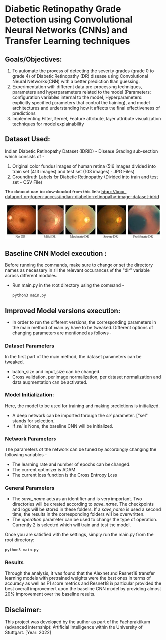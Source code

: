 # Diabetic Retinopathy Grade Detection using Convolutional Neural Networks (CNNs) and Transfer Learning techniques

## Goals/Objectives: 
1) To automate the process of detecting the severity grades (grade 0 to grade 4) of Diabetic Retinopathy (DR) disease using Convolutional Neural Networks(CNN) with a better prediction than guessing.
2) Experimentation with different data pre-processing techniques, parameters and hyperparameters related to the model (Parameters: configuration variables internal to the model, Hyperparameters: explicitly specified parameters that control the training), and model architectures and understanding how it affects the final effectiveness of predictions
3) Implementing Filter, Kernel, Feature attribute, layer attribute visualization techniques for model explainability

## Dataset Used: 
Indian Diabetic Retinopathy Dataset (IDRID) - Disease Grading sub-section which consists of -
1. Original color fundus images of human retina (516 images divided into train set (413 images) and test set (103 images) - JPG Files)
2. Groundtruth Labels for Diabetic Retinopathy (Divided into train and test set - CSV File)

The dataset can be downloaded from this link: https://ieee-dataport.org/open-access/indian-diabetic-retinopathy-image-dataset-idrid

![5 stages of the disease](https://github.com/SohamBera16/Diabetic-Retinopathy-Grade-Detection-using-CNNs-and-Transfer-Learning-techniques/blob/main/5%20stages%20of%20DR.jpg)

## Baseline CNN Model execution :

Before running the commands, make sure to change or set the directory names as necessary in all the relevant occurances of the "dir" variable across different modules.

- Run main.py in the root directory using the command -

  `python3 main.py`
  
## Improved Model versions execution: 
- In order to run the different versions, the corresponding parameters in the main method of main.py have to be tweaked. Different options of changing parameters are mentioned as follows -

### Dataset Parameters

In the first part of the main method, the dataset parameters can be tweaked. 
- batch_size and input_size can be changed.
- Cross validation, per image normalization, per dataset normalization and data augmentation can be activated.

### Model Initialization: 

Here, the model to be used for training and making predictions is initialized.
- A deep network can be imported through the *sel* parameter. ["sel" stands for selection.]
- If *sel* is None, the baseline CNN will be initialized.

### Network Parameters

The parameters of the network can be tuned by accordingly changing the following variables -
- The learning rate and number of epochs can be changed.
- The current optimizer is ADAM.
- The current loss function is the Cross Entropy Loss

### General Parameters

- The *save_name* acts as an identifier and is very important. Two directories will be created according to *save_name*. The checkpoints and logs will be stored in these folders. If a *save_name* is used a second time, the results in the corresponding folders will be overwritten.
- The *operation* parameter can be used to change the type of operation. Currently 2 is selected which will train and test the model.

Once you are satisfied with the settings, simply run the main.py from the root directory:

  `python3 main.py`
  
### Results

Through the analysis, it was found that the Alexnet and Resnet18 transfer learning models with pretrained weights were the best ones in terms of accuracy as well as F1 score metrics and Resnet18 in particular provided the best overall improvement upon the baseline CNN model by providing almost 20% improvement over the baseline results.

## Disclaimer: 
This project was developed by the author as part of the Fachpraktikum (advanced internship): Artificial Intelligence within the University of Stuttgart. [Year: 2022]
